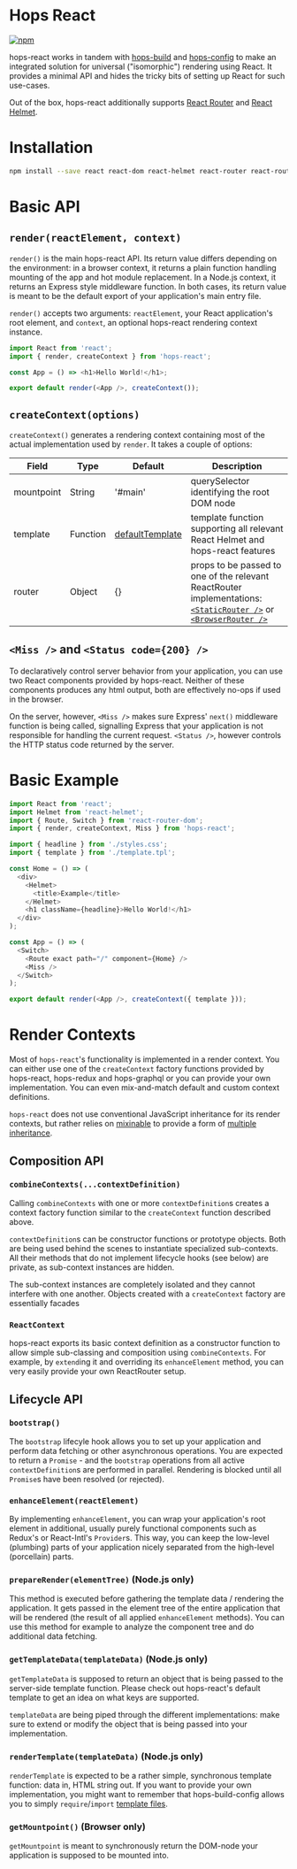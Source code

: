 # Hops React

[![npm](https://img.shields.io/npm/v/hops-react.svg)](https://www.npmjs.com/package/hops-react)

hops-react works in tandem with [hops-build](https://github.com/xing/hops/blob/master/packages/build) and [hops-config](https://github.com/xing/hops/blob/master/packages/config) to make an integrated solution for universal ("isomorphic") rendering using React. It provides a minimal API and hides the tricky bits of setting up React for such use-cases.

Out of the box, hops-react additionally supports [React Router](https://github.com/ReactTraining/react-router) and [React Helmet](https://github.com/nfl/react-helmet).

# Installation

```bash
npm install --save react react-dom react-helmet react-router react-router-dom hops-react hops-config
```

# Basic API

## `render(reactElement, context)`

`render()` is the main hops-react API. Its return value differs depending on the environment: in a browser context, it returns a plain function handling mounting of the app and hot module replacement. In a Node.js context, it returns an Express style middleware function. In both cases, its return value is meant to be the default export of your application's main entry file.

`render()` accepts two arguments: `reactElement`, your React application's root element, and `context`, an optional hops-react rendering context instance.

```js
import React from 'react';
import { render, createContext } from 'hops-react';

const App = () => <h1>Hello World!</h1>;

export default render(<App />, createContext());
```

## `createContext(options)`

`createContext()` generates a rendering context containing most of the actual implementation used by `render`. It takes a couple of options:

| Field      | Type     | Default                                                                                    | Description                                                                                                                                                                                                                                     |
| ---------- | -------- | ------------------------------------------------------------------------------------------ | ----------------------------------------------------------------------------------------------------------------------------------------------------------------------------------------------------------------------------------------------- |
| mountpoint | String   | '#main'                                                                                    | querySelector identifying the root DOM node                                                                                                                                                                                                     |
| template   | Function | [defaultTemplate](https://github.com/xing/hops/blob/master/packages/react/lib/template.js) | template function supporting all relevant React Helmet and hops-react features                                                                                                                                                                  |
| router     | Object   | {}                                                                                         | props to be passed to one of the relevant ReactRouter implementations: [`<StaticRouter />`](https://reacttraining.com/react-router/web/api/StaticRouter) or [`<BrowserRouter />`](https://reacttraining.com/react-router/web/api/BrowserRouter) |

## `<Miss />` and `<Status code={200} />`

To declaratively control server behavior from your application, you can use two React components provided by hops-react. Neither of these components produces any html output, both are effectively no-ops if used in the browser.

On the server, however, `<Miss />` makes sure Express' `next()` middleware function is being called, signalling Express that your application is not responsible for handling the current request. `<Status />`, however controls the HTTP status code returned by the server.

# Basic Example

```js
import React from 'react';
import Helmet from 'react-helmet';
import { Route, Switch } from 'react-router-dom';
import { render, createContext, Miss } from 'hops-react';

import { headline } from './styles.css';
import { template } from './template.tpl';

const Home = () => (
  <div>
    <Helmet>
      <title>Example</title>
    </Helmet>
    <h1 className={headline}>Hello World!</h1>
  </div>
);

const App = () => (
  <Switch>
    <Route exact path="/" component={Home} />
    <Miss />
  </Switch>
);

export default render(<App />, createContext({ template }));
```

# Render Contexts

Most of `hops-react`'s functionality is implemented in a render context. You can either use one of the `createContext` factory functions provided by hops-react, hops-redux and hops-graphql or you can provide your own implementation. You can even mix-and-match default and custom context definitions.

`hops-react` does not use conventional JavaScript inheritance for its render contexts, but rather relies on [mixinable](https://github.com/dmbch/mixinable) to provide a form of [multiple inheritance](https://en.wikipedia.org/wiki/Multiple_inheritance).

## Composition API

### `combineContexts(...contextDefinition)`

Calling `combineContexts` with one or more `contextDefinition`s creates a context factory function similar to the `createContext` function described above.

`contextDefinition`s can be constructor functions or prototype objects. Both are being used behind the scenes to instantiate specialized sub-contexts. All their methods that do not implement lifecycle hooks (see below) are private, as sub-context instances are hidden.

The sub-context instances are completely isolated and they cannot interfere with one another. Objects created with a `createContext` factory are essentially facades

### `ReactContext`

hops-react exports its basic context definition as a constructor function to allow simple sub-classing and composition using `combineContexts`. For example, by `extend`ing it and overriding its `enhanceElement` method, you can very easily provide your own ReactRouter setup.

## Lifecycle API

### `bootstrap()`

The `bootstrap` lifecyle hook allows you to set up your application and perform data fetching or other asynchronous operations. You are expected to return a `Promise` - and the `bootstrap` operations from all active `contextDefinition`s are performed in parallel. Rendering is blocked until all `Promise`s have been resolved (or rejected).

### `enhanceElement(reactElement)`

By implementing `enhanceElement`, you can wrap your application's root element in additional, usually purely functional components such as Redux's or React-Intl's `Provider`s. This way, you can keep the low-level (plumbing) parts of your application nicely separated from the high-level (porcellain) parts.

### `prepareRender(elementTree)` (Node.js only)

This method is executed before gathering the template data / rendering the application. It gets passed in the element tree of the entire application that will be rendered (the result of all applied `enhanceElement` methods). You can use this method for example to analyze the component tree and do additional data fetching.

### `getTemplateData(templateData)` (Node.js only)

`getTemplateData` is supposed to return an object that is being passed to the server-side template function. Please check out hops-react's default template to get an idea on what keys are supported.

`templateData` are being piped through the different implementations: make sure to extend or modify the object that is being passed into your implementation.

### `renderTemplate(templateData)` (Node.js only)

`renderTemplate` is expected to be a rather simple, synchronous template function: data in, HTML string out. If you want to provide your own implementation, you might want to remember that hops-build-config allows you to simply `require`/`import` [template files](https://github.com/xing/hops/tree/master/packages/build-config#filesassets).

### `getMountpoint()` (Browser only)

`getMountpoint` is meant to synchronously return the DOM-node your application is supposed to be mounted into.
